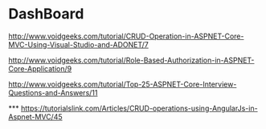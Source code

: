 # DashBoard
http://www.voidgeeks.com/tutorial/CRUD-Operation-in-ASPNET-Core-MVC-Using-Visual-Studio-and-ADONET/7

http://www.voidgeeks.com/tutorial/Role-Based-Authorization-in-ASPNET-Core-Application/9

http://www.voidgeeks.com/tutorial/Top-25-ASPNET-Core-Interview-Questions-and-Answers/11

***  https://tutorialslink.com/Articles/CRUD-operations-using-AngularJs-in-Aspnet-MVC/45
